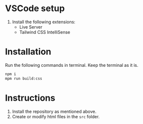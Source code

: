 # VSCode setup

1. Install the following extensions:
    - Live Server
    - Tailwind CSS IntelliSense

# Installation
Run the following commands in terminal. Keep the terminal as it is.
```bash
npm i
mpm run build:css
```
# Instructions

1. Install the repository as mentioned above.
2. Create or modify html files in the `src` folder.

